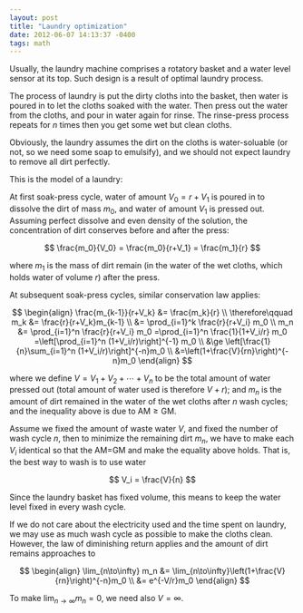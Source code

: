```yaml
---
layout: post
title: "Laundry optimization"
date: 2012-06-07 14:13:37 -0400
tags: math
---
```


Usually, the laundry machine comprises a rotatory basket and a water level
sensor at its top. Such design is a result of optimal laundry process.

The process of laundry is put the dirty cloths into the basket, then water is
poured in to let the cloths soaked with the water. Then press out the water from
the cloths, and pour in water again for rinse. The rinse-press process repeats
for $n$ times then you get some wet but clean cloths.

Obviously, the laundry assumes the dirt on the cloths is water-soluable (or not,
so we need some soap to emulsify), and we should not expect laundry to remove
all dirt perfectly.

This is the model of a laundry:

At first soak-press cycle, water of amount $V_0=r+V_1$ is poured in to dissolve
the dirt of mass $m_0$, and water of amount $V_1$ is pressed out. Assuming
perfect dissolve and even density of the solution, the concentration of dirt
conserves before and after the press:

$$
\frac{m_0}{V_0} = \frac{m_0}{r+V_1} = \frac{m_1}{r}
$$

where $m_1$ is the mass of dirt remain (in the water of the wet cloths, which
holds water of volume $r$) after the press.

At subsequent soak-press cycles, similar conservation law applies:

$$
\begin{align}
\frac{m_{k-1}}{r+V_k} &= \frac{m_k}{r}  \\
\therefore\qquad m_k &= \frac{r}{r+V_k}m_{k-1} \\
&= \prod_{i=1}^k \frac{r}{r+V_i} m_0 \\
m_n &= \prod_{i=1}^n \frac{r}{r+V_i} m_0
     =\prod_{i=1}^n \frac{1}{1+V_i/r} m_0
     =\left[\prod_{i=1}^n (1+V_i/r)\right]^{-1} m_0 \\
&\ge \left[\frac{1}{n}\sum_{i=1}^n (1+V_i/r)\right]^{-n}m_0 \\
&=\left(1+\frac{V}{rn}\right)^{-n}m_0
\end{align}
$$

where we define $V=V_1+V_2+\cdots+V_n$ to be the total amount of water pressed
out (total amount of water used is therefore $V+r$); and $m_n$ is the amount of
dirt remained in the water of the wet cloths after $n$ wash cycles; and the
inequality above is due to $\textrm{AM}\ge\textrm{GM}$.

Assume we fixed the amount of waste water $V$, and fixed the number of wash
cycle $n$, then to minimize the remaining dirt $m_n$, we have to make each $V_i$
identical so that the AM=GM and make the equality above holds. That is, the best
way to wash is to use water

$$
V_i = \frac{V}{n}
$$

Since the laundry basket has fixed volume, this means to keep the water level
fixed in every wash cycle.

If we do not care about the electricity used and the time spent on laundry, we
may use as much wash cycle as possible to make the cloths clean. However, the
law of diminishing return applies and the amount of dirt remains approaches to

$$
\begin{align}
\lim_{n\to\infty} m_n
&= \lim_{n\to\infty}\left(1+\frac{V}{rn}\right)^{-n}m_0 \\
&= e^{-V/r}m_0
\end{align}
$$

To make $\lim_{n\to\infty} m_n = 0$, we need also $V=\infty$.
